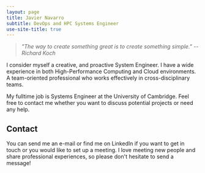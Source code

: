 ```yaml
---
layout: page
title: Javier Navarro
subtitle: DevOps and HPC Systems Engineer
use-site-title: true
---
```


> *"The way to create something great is to create something simple."* <cite>-- Richard Koch</cite>

I consider myself a creative, and proactive System Engineer. I have a wide experience in both High-Performance Computing and Cloud environments. A team-oriented professional who works effectively in cross-disciplinary teams.

My fulltime job is Systems Engineer at the University of Cambridge. Feel free to contact me whether you want to discuss potential projects or need any help.

Contact
-------
You can send me an e-mail or find me on LinkedIn if you want to get in touch or you would like to set up a meeting. I love meeting new people and share professional experiences, so please don't hesitate to send a message!




